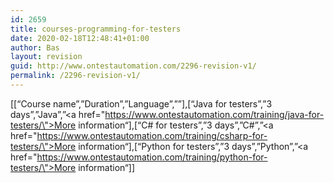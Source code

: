 ```yaml
---
id: 2659
title: courses-programming-for-testers
date: 2020-02-18T12:48:41+01:00
author: Bas
layout: revision
guid: http://www.ontestautomation.com/2296-revision-v1/
permalink: /2296-revision-v1/
---
```

[[&#8220;Course name&#8221;,&#8221;Duration&#8221;,&#8221;Language&#8221;,&#8221;&#8221;],[&#8220;Java for testers&#8221;,&#8221;3 days&#8221;,&#8221;Java&#8221;,&#8221;<a href=\"https://www.ontestautomation.com/training/java-for-testers/\">More information</a>&#8220;],[&#8220;C# for testers&#8221;,&#8221;3 days&#8221;,&#8221;C#&#8221;,&#8221;<a href=\"https://www.ontestautomation.com/training/csharp-for-testers/\">More information</a>&#8220;],[&#8220;Python for testers&#8221;,&#8221;3 days&#8221;,&#8221;Python&#8221;,&#8221;<a href=\"https://www.ontestautomation.com/training/python-for-testers/\">More information</a>&#8220;]]